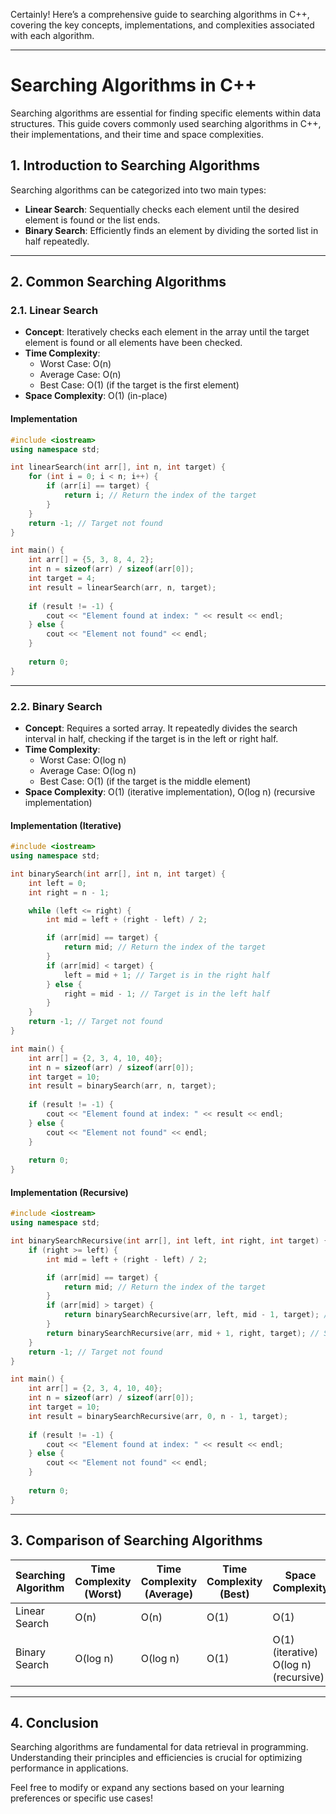 Certainly! Here’s a comprehensive guide to searching algorithms in C++, covering the key concepts, implementations, and complexities associated with each algorithm.

---

# **Searching Algorithms in C++**

Searching algorithms are essential for finding specific elements within data structures. This guide covers commonly used searching algorithms in C++, their implementations, and their time and space complexities.

## **1. Introduction to Searching Algorithms**
Searching algorithms can be categorized into two main types:
- **Linear Search**: Sequentially checks each element until the desired element is found or the list ends.
- **Binary Search**: Efficiently finds an element by dividing the sorted list in half repeatedly.

---

## **2. Common Searching Algorithms**

### **2.1. Linear Search**
- **Concept**: Iteratively checks each element in the array until the target element is found or all elements have been checked.
- **Time Complexity**: 
  - Worst Case: O(n)
  - Average Case: O(n)
  - Best Case: O(1) (if the target is the first element)
- **Space Complexity**: O(1) (in-place)

#### **Implementation**
```cpp
#include <iostream>
using namespace std;

int linearSearch(int arr[], int n, int target) {
    for (int i = 0; i < n; i++) {
        if (arr[i] == target) {
            return i; // Return the index of the target
        }
    }
    return -1; // Target not found
}

int main() {
    int arr[] = {5, 3, 8, 4, 2};
    int n = sizeof(arr) / sizeof(arr[0]);
    int target = 4;
    int result = linearSearch(arr, n, target);
    
    if (result != -1) {
        cout << "Element found at index: " << result << endl;
    } else {
        cout << "Element not found" << endl;
    }
    
    return 0;
}
```

---

### **2.2. Binary Search**
- **Concept**: Requires a sorted array. It repeatedly divides the search interval in half, checking if the target is in the left or right half.
- **Time Complexity**: 
  - Worst Case: O(log n)
  - Average Case: O(log n)
  - Best Case: O(1) (if the target is the middle element)
- **Space Complexity**: O(1) (iterative implementation), O(log n) (recursive implementation)

#### **Implementation (Iterative)**
```cpp
#include <iostream>
using namespace std;

int binarySearch(int arr[], int n, int target) {
    int left = 0;
    int right = n - 1;

    while (left <= right) {
        int mid = left + (right - left) / 2;

        if (arr[mid] == target) {
            return mid; // Return the index of the target
        }
        if (arr[mid] < target) {
            left = mid + 1; // Target is in the right half
        } else {
            right = mid - 1; // Target is in the left half
        }
    }
    return -1; // Target not found
}

int main() {
    int arr[] = {2, 3, 4, 10, 40};
    int n = sizeof(arr) / sizeof(arr[0]);
    int target = 10;
    int result = binarySearch(arr, n, target);
    
    if (result != -1) {
        cout << "Element found at index: " << result << endl;
    } else {
        cout << "Element not found" << endl;
    }
    
    return 0;
}
```

#### **Implementation (Recursive)**
```cpp
#include <iostream>
using namespace std;

int binarySearchRecursive(int arr[], int left, int right, int target) {
    if (right >= left) {
        int mid = left + (right - left) / 2;

        if (arr[mid] == target) {
            return mid; // Return the index of the target
        }
        if (arr[mid] > target) {
            return binarySearchRecursive(arr, left, mid - 1, target); // Search in the left half
        }
        return binarySearchRecursive(arr, mid + 1, right, target); // Search in the right half
    }
    return -1; // Target not found
}

int main() {
    int arr[] = {2, 3, 4, 10, 40};
    int n = sizeof(arr) / sizeof(arr[0]);
    int target = 10;
    int result = binarySearchRecursive(arr, 0, n - 1, target);
    
    if (result != -1) {
        cout << "Element found at index: " << result << endl;
    } else {
        cout << "Element not found" << endl;
    }
    
    return 0;
}
```

---

## **3. Comparison of Searching Algorithms**

| Searching Algorithm | Time Complexity (Worst) | Time Complexity (Average) | Time Complexity (Best) | Space Complexity | Requires Sorted Data |
|---------------------|-------------------------|---------------------------|-------------------------|------------------|----------------------|
| Linear Search       | O(n)                   | O(n)                     | O(1)                    | O(1)             | No                   |
| Binary Search       | O(log n)               | O(log n)                 | O(1)                    | O(1) (iterative)  O(log n) (recursive) | Yes                  |

---

## **4. Conclusion**
Searching algorithms are fundamental for data retrieval in programming. Understanding their principles and efficiencies is crucial for optimizing performance in applications.

Feel free to modify or expand any sections based on your learning preferences or specific use cases!